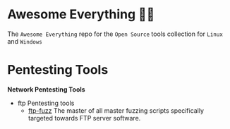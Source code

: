 # Awesome Everything 👾👾
The `Awesome Everything` repo for the `Open Source` tools collection for `Linux` and `Windows`

# Pentesting Tools
**Network Pentesting Tools**
- ftp Pentesting tools
  - [ftp-fuzz](https://nullsecurity.net/tools/fuzzer.html) The master of all master fuzzing scripts specifically targeted towards FTP server software.

